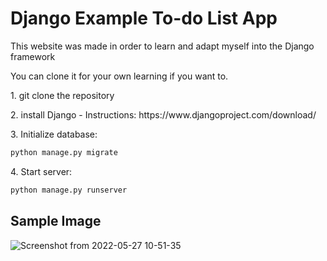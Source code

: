 <h1>Django Example To-do List App</h1>
<p>This website was made in order to learn and adapt myself into the Django framework</p>
<p>You can clone it for your own learning if you want to.</p>
<p>1. git clone the repository
<p>2. install Django - Instructions: https://www.djangoproject.com/download/
<p>3. Initialize database:
  
```sh
python manage.py migrate
```
  
<p> 4. Start server:
  
```sh
python manage.py runserver
```

<h2>Sample Image</h2>

  ![Screenshot from 2022-05-27 10-51-35](https://user-images.githubusercontent.com/79537042/170717567-f935a348-590c-4620-a275-47155c05967f.png)
